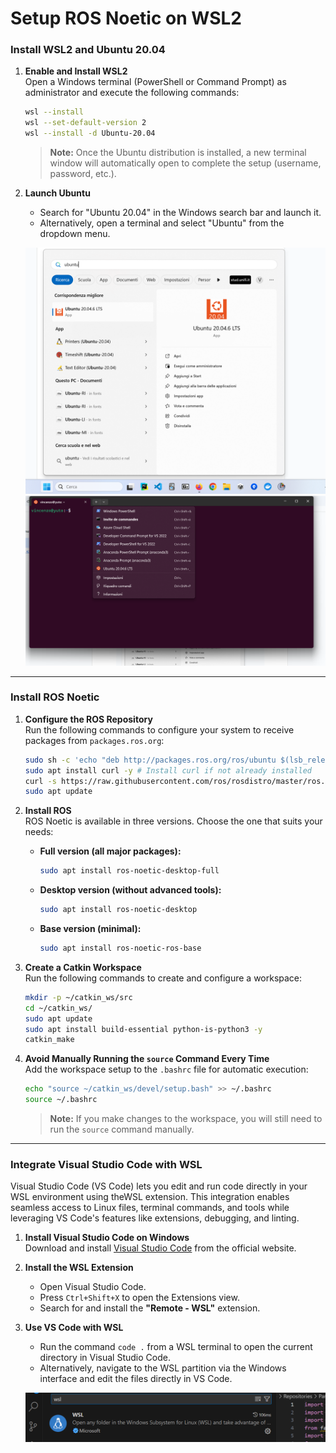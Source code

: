 # Setup ROS Noetic on WSL2

### **Install WSL2 and Ubuntu 20.04**

1. **Enable and Install WSL2**  
   Open a Windows terminal (PowerShell or Command Prompt) as administrator and execute the following commands:

   ```bash
   wsl --install
   wsl --set-default-version 2
   wsl --install -d Ubuntu-20.04
   ```

   > **Note:** Once the Ubuntu distribution is installed, a new terminal window will automatically open to complete the setup (username, password, etc.).

2. **Launch Ubuntu**
   - Search for "Ubuntu 20.04" in the Windows search bar and launch it.
   - Alternatively, open a terminal and select "Ubuntu" from the dropdown menu.

   ![Example 1](../media/images/open_ubuntu_1.png)  
   ![Example 2](../media/images/open_ubuntu_2.png)

---

### **Install ROS Noetic**

1. **Configure the ROS Repository**  
   Run the following commands to configure your system to receive packages from `packages.ros.org`:

   ```bash
   sudo sh -c 'echo "deb http://packages.ros.org/ros/ubuntu $(lsb_release -sc) main" > /etc/apt/sources.list.d/ros-latest.list'
   sudo apt install curl -y # Install curl if not already installed
   curl -s https://raw.githubusercontent.com/ros/rosdistro/master/ros.asc | sudo apt-key add -
   sudo apt update
   ```

2. **Install ROS**  
   ROS Noetic is available in three versions. Choose the one that suits your needs:

   - **Full version (all major packages):**
     ```bash
     sudo apt install ros-noetic-desktop-full
     ```
   - **Desktop version (without advanced tools):**
     ```bash
     sudo apt install ros-noetic-desktop
     ```
   - **Base version (minimal):**
     ```bash
     sudo apt install ros-noetic-ros-base
     ```

3. **Create a Catkin Workspace**  
   Run the following commands to create and configure a workspace:

   ```bash
   mkdir -p ~/catkin_ws/src
   cd ~/catkin_ws/
   sudo apt update
   sudo apt install build-essential python-is-python3 -y
   catkin_make
   ```

4. **Avoid Manually Running the `source` Command Every Time**  
   Add the workspace setup to the `.bashrc` file for automatic execution:

   ```bash
   echo "source ~/catkin_ws/devel/setup.bash" >> ~/.bashrc
   source ~/.bashrc
   ```

   > **Note:** If you make changes to the workspace, you will still need to run the `source` command manually.

---

### **Integrate Visual Studio Code with WSL**

Visual Studio Code (VS Code) lets you edit and run code directly in your WSL environment using theWSL extension. 
This integration enables seamless access to Linux files, terminal commands, and tools while leveraging VS Code's features like extensions, debugging, and linting.

1. **Install Visual Studio Code on Windows**  
   Download and install [Visual Studio Code](https://code.visualstudio.com/) from the official website.

2. **Install the WSL Extension**  
   - Open Visual Studio Code.  
   - Press `Ctrl+Shift+X` to open the Extensions view.  
   - Search for and install the **"Remote - WSL"** extension.

3. **Use VS Code with WSL**  
   - Run the command `code .` from a WSL terminal to open the current directory in Visual Studio Code.  
   - Alternatively, navigate to the WSL partition via the Windows interface and edit the files directly in VS Code.

   ![Example: VS Code WSL Extension](../media/images/vscode_wsl_extension.png)  